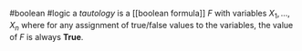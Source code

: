 #boolean #logic 
a *tautology* is a [[boolean formula]] $F$ with variables $X_1,\ldots,X_n$ where for any assignment of true/false values to the variables, the value of $F$ is always **True**.